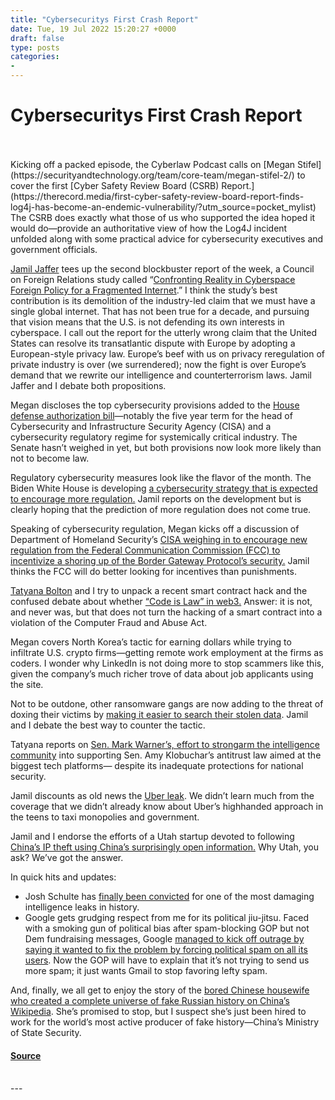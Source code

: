 ```yaml
---
title: "Cybersecuritys First Crash Report"
date: Tue, 19 Jul 2022 15:20:27 +0000
draft: false
type: posts
categories: 
- 
---
```

# Cybersecuritys First Crash Report

<br/>

<br/>
Kicking off a packed episode, the Cyberlaw Podcast calls on [Megan Stifel](https://securityandtechnology.org/team/core-team/megan-stifel-2/) to cover the first [Cyber Safety Review Board (CSRB) Report.](https://therecord.media/first-cyber-safety-review-board-report-finds-log4j-has-become-an-endemic-vulnerability/?utm_source=pocket_mylist) The CSRB does exactly what those of us who supported the idea hoped it would do—provide an authoritative view of how the Log4J incident unfolded along with some practical advice for cybersecurity executives and government officials.

[Jamil Jaffer](https://nationalsecurity.gmu.edu/about-us/faculty/jamil-jaffer/) tees up the second blockbuster report of the week, a Council on Foreign Relations study called “[Confronting Reality in Cyberspace Foreign Policy for a Fragmented Internet](https://www.cfr.org/report/confronting-reality-in-cyberspace?utm_source=pocket_mylist).” I think the study’s best contribution is its demolition of the industry-led claim that we must have a single global internet. That has not been true for a decade, and pursuing that vision means that the U.S. is not defending its own interests in cyberspace. I call out the report for the utterly wrong claim that the United States can resolve its transatlantic dispute with Europe by adopting a European-style privacy law. Europe’s beef with us on privacy reregulation of private industry is over (we surrendered); now the fight is over Europe’s demand that we rewrite our intelligence and counterterrorism laws. Jamil Jaffer and I debate both propositions.

Megan discloses the top cybersecurity provisions added to the [House defense authorization bill](https://therecord.media/house-passes-defense-policy-bill-laden-with-cyber-provisions/?utm_source=pocket_mylist)—notably the five year term for the head of Cybersecurity and Infrastructure Security Agency (CISA) and a cybersecurity regulatory regime for systemically critical industry. The Senate hasn’t weighed in yet, but both provisions now look more likely than not to become law.

Regulatory cybersecurity measures look like the flavor of the month. The Biden White House is developing [a cybersecurity strategy that is expected to encourage more regulation.](https://www.cyberscoop.com/national-cyber-strategy-biden-drafting/?utm_source=pocket_mylist) Jamil reports on the development but is clearly hoping that the prediction of more regulation does not come true.

Speaking of cybersecurity regulation, Megan kicks off a discussion of Department of Homeland Security’s [CISA weighing in to encourage new regulation from the Federal Communication Commission (FCC) to incentivize a shoring up of the Border Gateway Protocol’s security.](https://www.nextgov.com/cybersecurity/2022/07/cisa-urges-fcc-prioritize-national-security-internet-routing-probe/374077/) Jamil thinks the FCC will do better looking for incentives than punishments. 

[Tatyana Bolton](https://www.rstreet.org/team/tatyana-bolton/) and I try to unpack a recent smart contract hack and the confused debate about whether [“Code is Law” in web3.](https://urldefense.com/v3/__https:/secure-web.cisco.com/1ye84Gyha60xxpGBiOwbhIf6VCqDMLM7s-OVP0ifwBa7ZP5hhIlK0a1eIbYi_xbX71-e5UhLfxkJfhFj0LPMAwJiU8vibGkcKCPFb8RZo1ZyKwNy1lF82TvhEpWdiEPSkR5ikDBfxhfezuMPeaa2RI1ae-mr5pHOYZe15bqYv9dykS4xcMxFG2Nu7Shvt8dcwZ9Wrb39chS1Cpfybn-Hwqd0ZfQs7v8O5KqA44JqeUHx9YBJk9s-85OQf3dN3JvI4j18c7EQRfa6bbFNEoqsb1YF7rhw9ipIPkT3dZUpah1OjuNwktpdOGcSSFESVRhcka9YHazkVcs0thFoIHUcgYR31h6cTF9wzgM_tpoFbC_Y8h5cprUcTlkqbz4nOcnomAi0TWWlgoU2KbPiL3CB_hbSX92UR5iuzj0HXtFTypJyWW62-PTYlfyZmo03eaVd5/https*3A*2F*2Fmedium.com*2Fimmunefi*2Fcode-is-law-is-no-defense-for-blackhat-hacking-b083340446f4__;JSUlJSU!!ApXA7kLm!yNZPKHFl4Hna0tKe2xUhO2xTzkOxshSRFQ7xSswPd04X6hCHDSu77a1P4jEYDfuHNQTH9mRC1F1sVvo$) Answer: it is not, and never was, but that does not turn the hacking of a smart contract into a violation of the Computer Fraud and Abuse Act.

Megan covers North Korea’s tactic for earning dollars while trying to infiltrate U.S. crypto firms—getting remote work employment at the firms as coders. I wonder why LinkedIn is not doing more to stop scammers like this, given the company’s much richer trove of data about job applicants using the site.

Not to be outdone, other ransomware gangs are now adding to the threat of doxing their victims by [making it easier to search their stolen data](https://www.bleepingcomputer.com/news/security/ransomware-gang-now-lets-you-search-their-stolen-data/?utm_source=pocket_mylist). Jamil and I debate the best way to counter the tactic.

Tatyana reports on [Sen. Mark Warner’s, effort to strongarm the intelligence community](https://www.cyberscoop.com/senate-intelligence-chairman-cyber-antitrust/?utm_source=pocket_mylist) into supporting Sen. Amy Klobuchar’s antitrust law aimed at the biggest tech platforms— despite its inadequate protections for national security.

Jamil discounts as old news the [Uber leak](https://www.washingtonpost.com/technology/2022/07/10/uber-europe-raids-kill-switch/?utm_source=pocket_mylist). We didn’t learn much from the coverage that we didn’t already know about Uber’s highhanded approach in the teens to taxi monopolies and government.  

Jamil and I endorse the efforts of a Utah startup devoted to following [China’s IP theft using China’s surprisingly open information.](https://finance.yahoo.com/news/china-suspected-ip-thieves-targeted-050005288.html?utm_source=pocket_mylist) Why Utah, you ask? We’ve got the answer.

In quick hits and updates: 

-   Josh Schulte has [finally been convicted](https://www.nytimes.com/2022/07/13/nyregion/cia-engineer-joshua-schulte-theft-convicted.html?utm_source=pocket_mylist) for one of the most damaging intelligence leaks in history. 
-   Google gets grudging respect from me for its political jiu-jitsu. Faced with a smoking gun of political bias after spam-blocking GOP but not Dem fundraising messages, Google [managed to kick off outrage by saying it wanted to fix the problem by forcing political spam on all its users](https://arstechnica.com/tech-policy/2022/07/gmail-users-tell-the-fec-unsolicited-political-emails-are-the-definition-of-spam/?utm_source=pocket_mylist). Now the GOP will have to explain that it’s not trying to send us more spam; it just wants Gmail to stop favoring lefty spam. 

And, finally, we all get to enjoy the story of the [bored Chinese housewife who created a complete universe of fake Russian history on China’s Wikipedia](https://urldefense.com/v3/__https:/secure-web.cisco.com/1EnV8-ZqNobQtE3ThwBcq4Djh92r5lOvxyODHKZeMBFuljvySb8EjjTu7ZDaY2JQ-akbnDEoVRXCTyXeg8gIHar5nvTHLCg8M_azQuj9_Ug0mQDSLZU9VTrPoUASO-630uB4kEhQonbodlQ6Mt4mzTOwmQxpP5h2RE2M-CBBLFILMMn5VbtOPODCwqPzGnWHgEdr9ba9envWAjtgemzYaYsxPMO-JhZ5R2tvHjzFLBmbSrzL5qt09iuHm_p4feVOQS5PEi1OuDIILoXHWScgNzjlEqWggVzQiol2nPD5hHdY9qi1No5Z-5iCqXa6rb1lFdjbYyTXk5_uSDi5YzdJWcdG75MRnA9gDoo5s9U9pTpekCKN0n3qKtVYDZpctSX_MHiFAoO8R6zTC9Zw3AcJP9g894wYrQRDU-hnWU0zhz3Nzz73fEVuK9FQW6b6LUSkIQJFQ3kKr-9Af1e1_QOnPXkCSGq0HhwRh5biks4V6GyE/https*3A*2F*2Fwww.vice.com*2Fen*2Farticle*2Fpkgbwm*2Fchinese-woman-fake-russian-history-wikipedia*3Futm_source*3Dpocket_mylist__;JSUlJSUlJSUl!!ApXA7kLm!yNZPKHFl4Hna0tKe2xUhO2xTzkOxshSRFQ7xSswPd04X6hCHDSu77a1P4jEYDfuHNQTH9mRCbsbOtU8$). She’s promised to stop, but I suspect she’s just been hired to work for the world’s most active producer of fake history—China’s Ministry of State Security.

#### [Source](https://sites.libsyn.com/52286/cybersecuritys-first-crash-report)

<br/>
---
